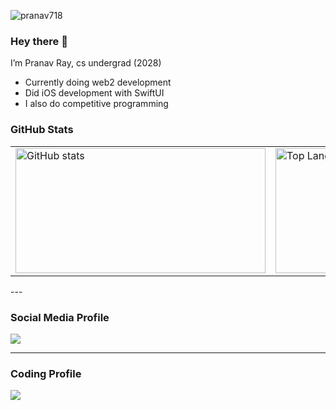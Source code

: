 <p align="left">
  <img src="https://komarev.com/ghpvc/?username=pranav718" alt="pranav718" />
</p>

### Hey there 👋

I’m Pranav Ray, cs undergrad (2028)

- Currently doing web2 development  
- Did iOS development with SwiftUI  
- I also do competitive programming

### GitHub Stats

<table>
  <tr>
    <td>
      <img width="400" height="200" src="https://github-readme-stats.vercel.app/api?username=pranav718&show_icons=true&theme=dark" alt="GitHub stats" />
    </td>
    <td>
      <img width="350" height="200" src="https://github-readme-mwendwa.vercel.app/api/top-langs/?username=pranav718&layout=compact&count_private=true&theme=dark" alt="Top Languages" />
    </td>
  </tr>
</table>
---

### Social Media Profile

[<img src="https://img.shields.io/badge/Twitter-%231DA1F2.svg?style=for-the-badge&logo=Twitter&logoColor=white" />](https://twitter.com/knightkun__)

---

### Coding Profile

[<img src="https://img.shields.io/badge/Codeforces-445f9d?style=for-the-badge&logo=Codeforces&logoColor=white" />](https://codeforces.com/profile/knightkun__/)
